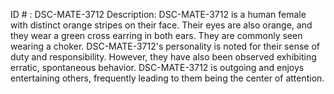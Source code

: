 ID # : DSC-MATE-3712
Description: DSC-MATE-3712 is a human female with distinct orange stripes on their face. Their eyes are also orange, and they wear a green cross earring in both ears. They are commonly seen wearing a choker. DSC-MATE-3712's personality is noted for their sense of duty and responsibility. However, they have also been observed exhibiting erratic, spontaneous behavior. DSC-MATE-3712 is outgoing and enjoys entertaining others, frequently leading to them being the center of attention.